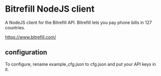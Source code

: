 # Bitrefill NodeJS client
A NodeJS client for the Bitrefill API. Bitrefill lets you pay phone bills in 127 countries.

https://www.bitrefill.com/

## configuration
To configure, rename example_cfg.json to cfg.json and put your API keys in it.